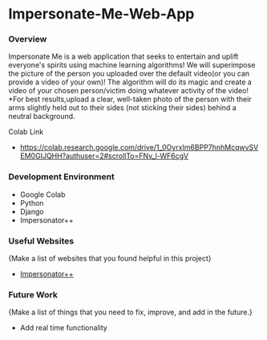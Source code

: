 # Impersonate-Me-Web-App

### Overview

Impersonate Me is a web application that seeks to entertain and uplift everyone's spirits using machine learning algorithms!
We will superimpose the picture of the person you uploaded over the default video(or you can provide a video of your own)!
The algorithm will do its magic and create a video of your chosen person/victim doing whatever activity of the video!
*For best results,upload a clear, well-taken photo of the person with their arms slightly held out to their sides (not sticking their sides) behind a neutral background.

Colab Link 
- https://colab.research.google.com/drive/1_0OyrxIm6BPP7hnhMcqwvSVEM0GIJQHH?authuser=2#scrollTo=FNv_l-WF6cgV

### Development Environment

* Google Colab
* Python
* Django
* Impersonator++

### Useful Websites

{Make a list of websites that you found helpful in this project}
* [Impersonator++](https://github.com/iPERDance/iPERCore)

### Future Work

{Make a list of things that you need to fix, improve, and add in the future.}
* Add real time functionality
